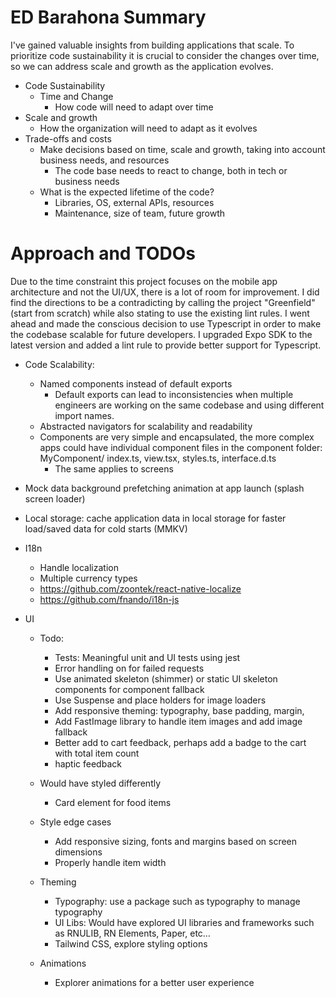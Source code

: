 # ED Barahona Summary

I've gained valuable insights from building applications that scale. To prioritize code sustainability it is crucial to consider the changes over time, so we can address scale and growth as the application evolves.

- Code Sustainability
  - Time and Change
    - How code will need to adapt over time
- Scale and growth
  - How the organization will need to adapt as it evolves
- Trade-offs and costs
  - Make decisions based on time, scale and growth, taking into account business needs, and resources
    - The code base needs to react to change, both in tech or business needs
  - What is the expected lifetime of the code?
    - Libraries, OS, external APIs, resources
    - Maintenance, size of team, future growth

# Approach and TODOs

Due to the time constraint this project focuses on the mobile app architecture and not the UI/UX, there is a lot of room for improvement. I did find the directions to be a contradicting by calling the project "Greenfield" (start from scratch) while also stating to use the existing lint rules. I went ahead and made the conscious decision to use Typescript in order to make the codebase scalable for future developers. I upgraded Expo SDK to the latest version and added a lint rule to provide better support for Typescript.

- Code Scalability:
  - Named components instead of default exports
    - Default exports can lead to inconsistencies when multiple engineers are working on the same codebase and using different import names.
  - Abstracted navigators for scalability and readability
  - Components are very simple and encapsulated, the more complex apps could have individual component files in the component folder: MyComponent/ index.ts, view.tsx, styles.ts, interface.d.ts
    - The same applies to screens
- Mock data background prefetching animation at app launch (splash screen loader)
- Local storage: cache application data in local storage for faster load/saved data for cold starts (MMKV)
- I18n

  - Handle localization
  - Multiple currency types
  - https://github.com/zoontek/react-native-localize
  - https://github.com/fnando/i18n-js

- UI

  - Todo:
    - Tests: Meaningful unit and UI tests using jest
    - Error handling on for failed requests
    - Use animated skeleton (shimmer) or static UI skeleton components for component fallback
    - Use Suspense and place holders for image loaders
    - Add responsive theming: typography, base padding, margin,
    - Add FastImage library to handle item images and add image fallback
    - Better add to cart feedback, perhaps add a badge to the cart with total item count
    - haptic feedback

  - Would have styled differently
    - Card element for food items
  - Style edge cases
    - Add responsive sizing, fonts and margins based on screen dimensions
    - Properly handle item width
  - Theming
    - Typography: use a package such as typography to manage typography
    - UI Libs: Would have explored UI libraries and frameworks such as RNULIB, RN Elements, Paper, etc…
    - Tailwind CSS, explore styling options
  - Animations
    - Explorer animations for a better user experience
